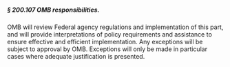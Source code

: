 ##### § 200.107 OMB responsibilities. #####

OMB will review Federal agency regulations and implementation of this part, and will provide interpretations of policy requirements and assistance to ensure effective and efficient implementation. Any exceptions will be subject to approval by OMB. Exceptions will only be made in particular cases where adequate justification is presented.